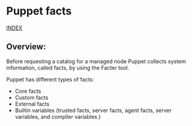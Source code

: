 # Puppet facts

[INDEX](../../README.md)

## Overview:
Before requesting a catalog for a managed node Puppet collects system information, called facts, by using the Facter tool. 

Puppet has different types of facts:
- Core facts
- Custom facts
- External facts
- Builtin variables (trusted facts, server facts, agent facts, server variables, and compiler variables.)
